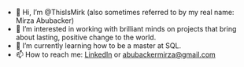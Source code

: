 - 👋 Hi, I’m @ThisIsMirk (also sometimes referred to by my real name: Mirza Abubacker) 
- 👀 I’m interested in working with brilliant minds on projects that bring about lasting, positive change to the world. 
- 🌱 I’m currently learning how to be a master at SQL.  
- 📫 How to reach me: [LinkedIn](https://www.linkedin.com/in/mirza-abubacker/) or abubackermirza@gmail.com

<!---
ThisIsMirk/ThisIsMirk is a ✨ special ✨ repository because its `README.md` (this file) appears on your GitHub profile.
You can click the Preview link to take a look at your changes.
--->
